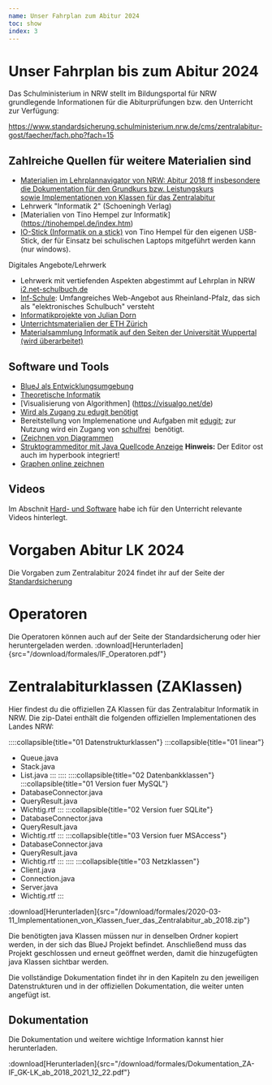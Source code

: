 ```yaml
---
name: Unser Fahrplan zum Abitur 2024
toc: show
index: 3
---
```


# Unser Fahrplan bis zum Abitur 2024

Das Schulministerium in NRW stellt im Bildungsportal für NRW grundlegende Informationen für die Abiturprüfungen bzw. den Unterricht zur Verfügung:

https://www.standardsicherung.schulministerium.nrw.de/cms/zentralabitur-gost/faecher/fach.php?fach=15

## Zahlreiche Quellen für weitere Materialien sind

* [Materialien im Lehrplannavigator von NRW: Abitur 2018 ff
insbesondere die Dokumentation für den Grundkurs bzw. Leistungskurs sowie Implementationen von Klassen für das Zentralabitur](https://www.schulentwicklung.nrw.de/lehrplaene/lehrplannavigator-s-ii/gymnasiale-oberstufe/informatik/hinweise-und-beispiele/hinweise-und-beispiele.html)
* Lehrwerk "Informatik 2" (Schoeningh Verlag)
* [Materialien von Tino Hempel zur Informatik] (https://tinohempel.de/index.htm)
* [IO-Stick (Informatik on a stick)](https://tinohempel.de/info/info/IoStick/index.html) von Tino Hempel für den eigenen USB-Stick, der für Einsatz bei schulischen Laptops mitgeführt werden kann (nur windows).

Digitales Angebote/Lehrwerk
* Lehrwerk mit vertiefenden Aspekten abgestimmt auf Lehrplan in NRW [i2.net-schulbuch.de](https://i2.net-schulbuch.de/)
* [Inf-Schule](http://www.inf-schule.de): Umfangreiches Web-Angebot aus Rheinland-Pfalz, das sich als "elektronisches Schulbuch" versteht
* [Informatikprojekte von Julian Dorn](https://wi-wissen.de/#projekte)
* [Unterrichtsmaterialien der ETH Zürich](https://educ.ethz.ch/unterrichtsmaterialien/informatik.html)
* [Materialsammlung Informatik auf den Seiten der Universität Wuppertal (wird überarbeitet)](https://ddi.uni-wuppertal.de/website/index-ddi.html?navi=materialien&main=spioncamp)

## Software und Tools
* [BlueJ als Entwicklungsumgebung](https://www.bluej.org)
* [Theoretische Informatik](https://flaci.com/home/)
*  [Visualisierung von Algorithmen] (https://visualgo.net/de)
* [Wird als Zugang zu edugit benötigt](https://ticdesk.teckids.org/account/register)
*  Bereitstellung von Implemenatione und Aufgaben mit [edugit]((https://edugit.org/users/sign_in)); zur Nutzung wird ein Zugang von [schulfrei](https://schul-frei.dev/pages/services.html)  benötigt. 
* [(Zeichnen von Diagrammen](https://draw.io)
* [Struktogrammeditor mit Java Quellcode Anzeige](https://dditools.inf.tu-dresden.de/ovk/Informatik/Programmierung/Grundlagen/Struktogramme.html?o=0)  **Hinweis:** Der Editor ost auch im hyperbook integriert!
* [Graphen online zeichnen](https://graphonline.ru/de/)

## Videos
Im Abschnit [Hard- und Software](/hard-software/BlueJUndEdugit.md) habe ich für den Unterricht relevante Videos hinterlegt.

# Vorgaben Abitur LK 2024
Die Vorgaben zum Zentralabitur 2024 findet ihr auf der Seite der 
[Standardsicherung](https://www.standardsicherung.schulministerium.nrw.de/cms/zentralabitur-gost/faecher/getfile.php?file=5438 "Standardsicherung")


# Operatoren
Die Operatoren können auch auf der Seite der Standardsicherung oder hier heruntergeladen werden.
:download[Herunterladen]{src="/download/formales/IF_Operatoren.pdf"}

# Zentralabiturklassen (ZAKlassen)
Hier findest du die offiziellen ZA Klassen für das Zentralabitur Informatik in NRW. Die zip-Datei enthält die folgenden offiziellen Implementationen des Landes NRW:

::::collapsible{title="01 Datenstrukturklassen"}
:::collapsible{title="01 linear"}
* Queue.java
* Stack.java
* List.java
:::
::::
::::collapsible{title="02 Datenbankklassen"}
:::collapsible{title="01 Version fuer MySQL"}
* DatabaseConnector.java
* QueryResult.java
* Wichtig.rtf
:::
:::collapsible{title="02 Version fuer SQLite"}
* DatabaseConnector.java
* QueryResult.java
* Wichtig.rtf
:::
:::collapsible{title="03 Version fuer MSAccess"}
* DatabaseConnector.java
* QueryResult.java
* Wichtig.rtf
:::
::::
:::collapsible{title="03 Netzklassen"}
* Client.java
* Connection.java
* Server.java
* Wichtig.rtf
:::

:download[Herunterladen]{src="/download/formales/2020-03-11_Implementationen_von_Klassen_fuer_das_Zentralabitur_ab_2018.zip"}

Die benötigten java Klassen müssen nur in denselben Ordner kopiert werden, in der sich das BlueJ Projekt befindet.
Anschließend muss das Projekt geschlossen und erneut geöffnet werden, damit die hinzugefügten java Klassen sichtbar werden.

Die vollständige Dokumentation findet ihr in den Kapiteln zu den jeweiligen Datenstrukturen und in der offiziellen Dokumentation, die weiter unten angefügt ist.

## Dokumentation
Die Dokumentation und weitere wichtige Information kannst hier herunterladen.

:download[Herunterladen]{src="/download/formales/Dokumentation_ZA-IF_GK-LK_ab_2018_2021_12_22.pdf"}





